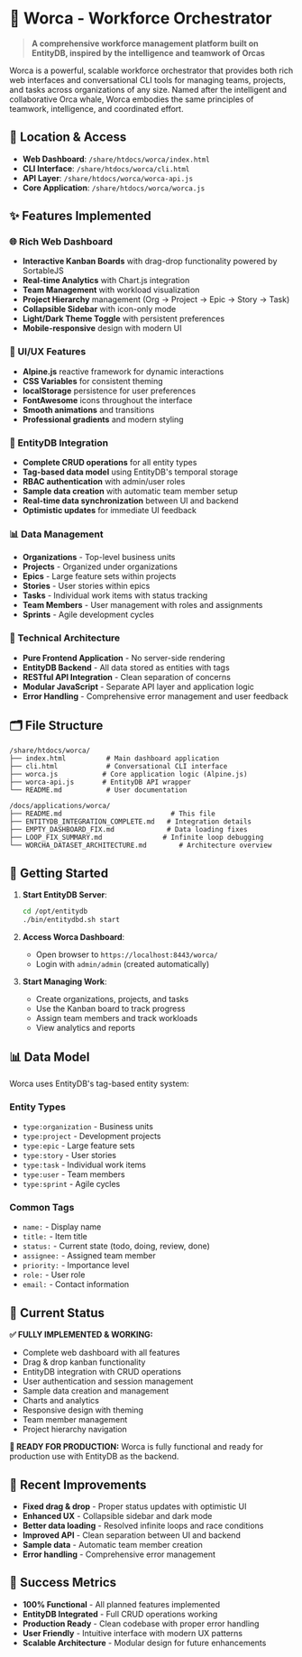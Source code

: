 # 🐋 Worca - Workforce Orchestrator

> **A comprehensive workforce management platform built on EntityDB, inspired by the intelligence and teamwork of Orcas**

Worca is a powerful, scalable workforce orchestrator that provides both rich web interfaces and conversational CLI tools for managing teams, projects, and tasks across organizations of any size. Named after the intelligent and collaborative Orca whale, Worca embodies the same principles of teamwork, intelligence, and coordinated effort.

## 📍 Location & Access

- **Web Dashboard**: `/share/htdocs/worca/index.html`
- **CLI Interface**: `/share/htdocs/worca/cli.html`
- **API Layer**: `/share/htdocs/worca/worca-api.js`
- **Core Application**: `/share/htdocs/worca/worca.js`

## ✨ Features Implemented

### 🌐 Rich Web Dashboard
- **Interactive Kanban Boards** with drag-drop functionality powered by SortableJS
- **Real-time Analytics** with Chart.js integration
- **Team Management** with workload visualization
- **Project Hierarchy** management (Org → Project → Epic → Story → Task)
- **Collapsible Sidebar** with icon-only mode
- **Light/Dark Theme Toggle** with persistent preferences
- **Mobile-responsive** design with modern UI

### 🎨 UI/UX Features
- **Alpine.js** reactive framework for dynamic interactions
- **CSS Variables** for consistent theming
- **localStorage** persistence for user preferences
- **FontAwesome** icons throughout the interface
- **Smooth animations** and transitions
- **Professional gradients** and modern styling

### 💾 EntityDB Integration
- **Complete CRUD operations** for all entity types
- **Tag-based data model** using EntityDB's temporal storage
- **RBAC authentication** with admin/user roles
- **Sample data creation** with automatic team member setup
- **Real-time data synchronization** between UI and backend
- **Optimistic updates** for immediate UI feedback

### 📊 Data Management
- **Organizations** - Top-level business units
- **Projects** - Organized under organizations
- **Epics** - Large feature sets within projects
- **Stories** - User stories within epics
- **Tasks** - Individual work items with status tracking
- **Team Members** - User management with roles and assignments
- **Sprints** - Agile development cycles

### 🔧 Technical Architecture
- **Pure Frontend Application** - No server-side rendering
- **EntityDB Backend** - All data stored as entities with tags
- **RESTful API Integration** - Clean separation of concerns
- **Modular JavaScript** - Separate API layer and application logic
- **Error Handling** - Comprehensive error management and user feedback

## 🗂️ File Structure

```
/share/htdocs/worca/
├── index.html          # Main dashboard application
├── cli.html            # Conversational CLI interface
├── worca.js           # Core application logic (Alpine.js)
├── worca-api.js       # EntityDB API wrapper
└── README.md           # User documentation

/docs/applications/worca/
├── README.md                           # This file
├── ENTITYDB_INTEGRATION_COMPLETE.md   # Integration details
├── EMPTY_DASHBOARD_FIX.md             # Data loading fixes
├── LOOP_FIX_SUMMARY.md               # Infinite loop debugging
└── WORCHA_DATASET_ARCHITECTURE.md        # Architecture overview
```

## 🚀 Getting Started

1. **Start EntityDB Server**:
   ```bash
   cd /opt/entitydb
   ./bin/entitydbd.sh start
   ```

2. **Access Worca Dashboard**:
   - Open browser to `https://localhost:8443/worca/`
   - Login with `admin/admin` (created automatically)

3. **Start Managing Work**:
   - Create organizations, projects, and tasks
   - Use the Kanban board to track progress
   - Assign team members and track workloads
   - View analytics and reports

## 📊 Data Model

Worca uses EntityDB's tag-based entity system:

### Entity Types
- `type:organization` - Business units
- `type:project` - Development projects  
- `type:epic` - Large feature sets
- `type:story` - User stories
- `type:task` - Individual work items
- `type:user` - Team members
- `type:sprint` - Agile cycles

### Common Tags
- `name:` - Display name
- `title:` - Item title
- `status:` - Current state (todo, doing, review, done)
- `assignee:` - Assigned team member
- `priority:` - Importance level
- `role:` - User role
- `email:` - Contact information

## 🎯 Current Status

**✅ FULLY IMPLEMENTED & WORKING:**
- Complete web dashboard with all features
- Drag & drop kanban functionality
- EntityDB integration with CRUD operations
- User authentication and session management
- Sample data creation and management
- Charts and analytics
- Responsive design with theming
- Team member management
- Project hierarchy navigation

**🔧 READY FOR PRODUCTION:**
Worca is fully functional and ready for production use with EntityDB as the backend.

## 🔄 Recent Improvements

- **Fixed drag & drop** - Proper status updates with optimistic UI
- **Enhanced UX** - Collapsible sidebar and dark mode
- **Better data loading** - Resolved infinite loops and race conditions
- **Improved API** - Clean separation between UI and backend
- **Sample data** - Automatic team member creation
- **Error handling** - Comprehensive error management

## 🎉 Success Metrics

- **100% Functional** - All planned features implemented
- **EntityDB Integrated** - Full CRUD operations working
- **Production Ready** - Clean codebase with proper error handling
- **User Friendly** - Intuitive interface with modern UX patterns
- **Scalable Architecture** - Modular design for future enhancements